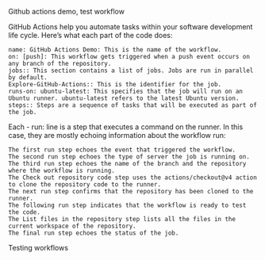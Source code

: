 Github actions demo, test workflow

GitHub Actions help you automate tasks within your software development life cycle. Here’s what each part of the code does:

    name: GitHub Actions Demo: This is the name of the workflow.
    on: [push]: This workflow gets triggered when a push event occurs on any branch of the repository.
    jobs:: This section contains a list of jobs. Jobs are run in parallel by default.
    Explore-GitHub-Actions:: This is the identifier for the job.
    runs-on: ubuntu-latest: This specifies that the job will run on an Ubuntu runner. ubuntu-latest refers to the latest Ubuntu version.
    steps:: Steps are a sequence of tasks that will be executed as part of the job.
Each - run: line is a step that executes a command on the runner. In this case, they are mostly echoing information about the workflow run:

    The first run step echoes the event that triggered the workflow.
    The second run step echoes the type of server the job is running on.
    The third run step echoes the name of the branch and the repository where the workflow is running.
    The Check out repository code step uses the actions/checkout@v4 action to clone the repository code to the runner.
    The next run step confirms that the repository has been cloned to the runner.
    The following run step indicates that the workflow is ready to test the code.
    The List files in the repository step lists all the files in the current workspace of the repository.
    The final run step echoes the status of the job.

Testing workflows
